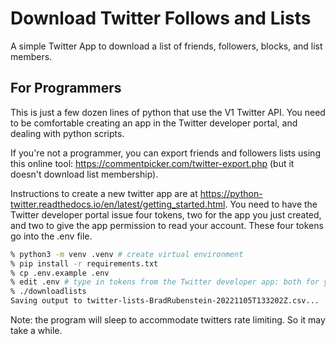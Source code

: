 # Download Twitter Follows and Lists

A simple Twitter App to download a list of friends, followers, blocks, and list members.

## For Programmers

This is just a few dozen lines of python that use the V1 Twitter
API.  You need to be comfortable creating an app in the Twitter
developer portal, and dealing with python scripts.

If you're not a programmer, you can export friends and followers lists using
this online tool: https://commentpicker.com/twitter-export.php
(but it doesn't download list membership).

Instructions to create a new twitter app are at
https://python-twitter.readthedocs.io/en/latest/getting_started.html.  You
need to have the Twitter developer portal issue four tokens, two
for the app you just created, and two to give the app permission
to read your account.  These four tokens go into the .env file.

```sh
% python3 -m venv .venv # create virtual environment
% pip install -r requirements.txt
% cp .env.example .env
% edit .env # type in tokens from the Twitter developer app: both for you as developer and you as user
% ./downloadlists
Saving output to twitter-lists-BradRubenstein-20221105T133202Z.csv...
```

Note: the program will sleep to accommodate twitters rate limiting. So it may take a while.
